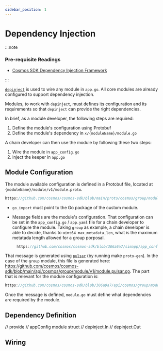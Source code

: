 ```yaml
---
sidebar_position: 1
---
```


# Dependency Injection

:::note

### Pre-requisite Readings

* [Cosmos SDK Dependency Injection Framework](../building-apps/01-depinject.md)

:::

[`depinject`](../building-apps/01-depinject.md) is used to wire any module in `app.go`.
All core modules are already configured to support dependency injection.

Modules, to work with `depinject`, must defines its configuration and its requirements so that `depinject` can provide the right dependencies.

In brief, as a module developer, the following steps are required:

1. Define the module's configuration using Protobuf
2. Define the module's dependency in `x/{moduleName}/module.go`

A chain developer can then use the module by following these two steps:

1. Wire the module in `app_config.go`
2. Inject the keeper in `app.go`

## Module Configuration

The module available configuration is defined in a Protobuf file, located at `{moduleName}/module/v1/module.proto`.

```proto reference
https://github.com/cosmos/cosmos-sdk/blob/main/proto/cosmos/group/module/v1/module.proto
```

* `go_import` must point to the Go package of the custom module.
* Message fields are the module's configuration.
  That configuration can be set in the `app_config.go` / `app.yaml` file for a chain developer to configure the module.
  Taking `group` as example, a chain developer is able to decide, thanks to `uint64 max_metadata_len`, what is the maximum metatada length allowed for a group porposal.

  ```go reference
    https://github.com/cosmos/cosmos-sdk/blob/306a9a7/simapp/app_config.go#L202-L206
  ```

That message is generated using [`pulsar`](https://github.com/cosmos/cosmos-sdk/blob/main/scripts/protocgen-pulsar.sh) (by running make `proto-gen`).
In the case of the `group` module, this file is generated here: https://github.com/cosmos/cosmos-sdk/blob/main/api/cosmos/group/module/v1/module.pulsar.go.
The part that is relevant for the module configuration is:

```go reference
https://github.com/cosmos/cosmos-sdk/blob/306a9a7/api/cosmos/group/module/v1/module.pulsar.go#L514-L526
```

Once the message is defined, `module.go` must define what dependencies are required by the module.

## Dependency Definition

// provide
// appConfig module struct
// depinject.In
// depinject.Out

## Wiring

